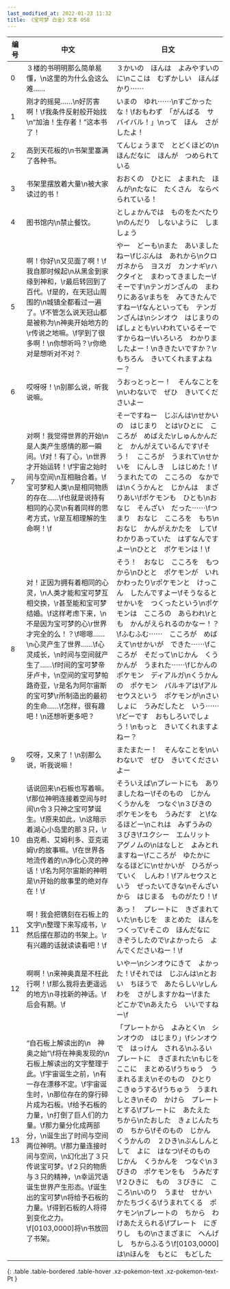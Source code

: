 ```yaml
---
last_modified_at: 2022-01-23 11:32
title: 《宝可梦 白金》文本 058
---
```

| 编号 | 中文 | 日文 |
| ---- | ---- | ---- |
| 0 | ３楼的书明明那么简单易懂，\n这里的为什么会这么难…… | ３かいの　ほんは　よみやすいのに\nここは　むずかしい　ほんばかり⋯⋯ |
| 1 | 刚才的摇晃……\n好厉害啊！\f我条件反射般开始找\n“加油！生存者！”这本书了！ | いまの　ゆれ⋯⋯\nすごかったな！\fおもわず　「がんばる　サバイバル！」\nって　ほん　さがしたよ！ |
| 2 | 高到天花板的\n书架里塞满了各种书。 | てんじょうまで　とどくほどの\nほんだなに　ほんが　つめられている |
| 3 | 书架里摆放着大量\n被大家读过的书！ | おおくの　ひとに　よまれた　ほんが\nたなに　たくさん　ならべられている！ |
| 4 | 图书馆内\n禁止餐饮。 | としょかんでは　ものをたべたり\nのんだり　しないように　しましょう |
| 5 | 啊！你好\n又见面了啊！\f我自那时候起\n从黑金到家缘到神和，\r最后转回到了百代。\f是的，在天冠山周围的\n城镇全都看过一遍了。\f不管怎么说天冠山都是被称为\n神奥开始地方的\r传说之地嘛。\f学到了很多啊！\n你想听吗？\r你绝对是想听对不对？ | やー　どーも\nまた　あいましたねー\fじぶんは　あれから\nクロガネから　ヨスガ　カンナギ\rハクタイと　まわってきましたー\fそーです\nテンガンざんの　まわりにある\rまちを　みてきたんですねー\fなんといっても　テンガンざんは\nシンオウ　はじまりの　ばしょとも\rいわれているそーですからねー\fいろいろ　わかりましたよー！\nききたいですか？\rもちろん　きいてくれますよねー？ |
| 6 | 哎呀呀！\n别那么说，听我说嘛。 | うおっとっとー！　そんなことを\nいわないで　ぜひ　きいてくださいよー |
| 7 | 对啊！我觉得世界的开始\n是人类产生感情的那一瞬间。\f对！有了心，\n世界才开始运转！\f宇宙之始时间与空间\n互相融合着。\f宝可梦和人类\n是相同物质的存在……\f也就是说持有相同的心灵\n有着同样的思考方式，\r是互相理解的生命啊！\f | そーですねー　じぶんは\nせかいの　はじまり　とは\rひとに　こころが　めばえた\rしゅんかんだと　かんがえているんです\fそう！　こころが　うまれて\nせかいを　にんしき　しはじめた！\fうまれたての　こころの　なかでは\nくうかんと　じかんは　まざりあい\fポケモンも　ひとも\nおなじ　そんざい　だった⋯⋯\fつまり　おなじ　こころを　もち\nおなじ　かんがえかたを　して\fわかりあっていた　はずなんですよー\nひとと　ポケモンは！\f |
| 8 | 对！正因为拥有着相同的心灵，\n人类才能和宝可梦互相交换，\r甚至能和宝可梦结婚。\f这样考虑下来，\n不是因为宝可梦的心\r世界才完全的么！？\f嗯嗯……\n心灵产生了世界……\f心灵成长，\n时间与空间就产生了……\f时间的宝可梦帝牙卢卡，\n空间的宝可梦帕路奇亚，\r是名为阿尔宙斯的宝可梦\r所制造出的最初的生命……\f怎样，很有趣吧！\n还想听更多吧？ | そう！　おなじ　こころを　もつから\nひとと　ポケモンが　いれかわったり\rポケモンと　けっこん　したんですよー\fそうなると　せかいを　つくったという\nポケモンは　こころの　あらわれ\rとも　かんがえられるのかなー！？\fふむふむ⋯⋯　こころが　めばえて\nせかいが　できた⋯⋯\fこころが　そだって\nじかん　くうかんが　うまれた⋯⋯\fじかんの　ポケモン　ディアルガ\nくうかんの　ポケモン　パルキアは\fアルセウスという　ポケモンが\nさいしょに　うみだしたと　いう⋯⋯\fどーです　おもしろいでしょう！\nもっと　きいてくれますよねー？ |
| 9 | 哎呀，又来了！\n别那么说，听我说嘛！ | またまたー！　そんなことを\nいわないで　ぜひ　きいてくださいよー |
| 10 | 话说回来\n石板也写着嘛。\f那位神明连接着空间与时间\n令３只神之宝可梦诞生。\f原来如此，\n这暗示着湖心小岛里的那３只，\r由克希、艾姆利多、亚克诺姆\r的故事嘛。\f在世界各地流传着的\n净化心灵的神话！\f名为阿尔宙斯的神明是\n开始的故事里的绝对存在！\f | そういえば\nプレートにも　ありましたねー\fそのもの　じかん　くうかんを　つなぐ\n３びきの　ポケモンをも　うみだす　と\fなるほどー\nこれは　みずうみの　３びき\fユクシー　エムリット　アグノムの\nはなしと　よみとれますねー\fこころが　ゆたかに　なるほどに\nせかいが　ひろがっていく　しんわ！\fアルセウスという　ぜったいてきな\nそんざいから　はじまる　ものがたり！\f |
| 11 | 啊！我会把镌刻在石板上的文字\n整理下来写成书，\r然后摆在那边的书架上。\r有兴趣的话就读读看吧！\f | あっ！　プレートに　きざまれていた\nもじを　まとめた　ほんをつくって\rそこの　ほんだなに　きぞうしたので\rよかったら　よんでくださいねー！\f |
| 12 | 啊啊！\n来神奥真是不枉此行啊！\f那么我将去更遥远的地方\n寻找新的神话。\f后会有期。\f | いやー\nシンオウにきて　よかった！\fそれでは　じぶんは\nとおい　ちほうで　あたらしい\rしんわを　さがしますかねー\fまた　どこかで\nあえたら　いいですねー\f |
| 13 | “自石板上解读出的\n　神奥之始”\f将在神奥发现的\n石板上解读出的文字整理于此。\f宇宙诞生之前，\n有一存在漂移不定。\f宇宙诞生时，\n那位存在的穿行碎片成为石板。\f给予石板的力量，\n打倒了巨人们的力量。\f那力量分化成两部分，\n诞生出了时间与空间两位神明。\f那力量连接时间与空间，\n幻化出了３只传说宝可梦。\f２只的物质与３只的精神，\n幸运咒语诞生世界产生形态。\f诞生出的宝可梦\n将给予石板的力量。\f得到石板的人将得到变化之力。\f[0103,0000]将\n书放回了书架。 | 「プレートから　よみとく\n　シンオウの　はじまり」\fシンオウで　はっけん　される\nふるい　プレートに　きざまれた\nもじを　ここに　まとめる\fうちゅう　うまれるまえ\nそのもの　ひとり　こきゅうする\fうちゅう　うまれしとき\nその　かけら　プレートとする\fプレートに　あたえた　ちから\nたおした　きょじんたちの　ちから\fそのもの　じかん　くうかんの　２ひき\nぶんしんとして　よに　はなつ\fそのもの　じかん　くうかんを　つなぐ\n３びきの　ポケモンをも　うみだす\f２ひきに　もの　３びきに　こころ\nいのり　うませ　せかい　かたちづくる\fうまれてくる　ポケモン\nプレートの　ちから　わけあたえられる\fプレート　にぎりし　もの\nさまざまに　へんげし　ちからふるう\f[0103,0000]は\nほんを　もとに　もどした |
{: .table .table-bordered .table-hover .xz-pokemon-text .xz-pokemon-text-Pt }